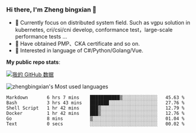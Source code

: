 ### Hi there, I'm Zheng bingxian  👋

* 📖  Currently focus on distributed system field. Such as vgpu solution in kubernetes, cri/csi/cni develop, conformance test，large-scale performance tests ...
* 🌱  Have obtained PMP、CKA certificate and so on.
* 👯  Interested in language of C#/Python/Golang/Vue.

**My public repo stats**:

[![我的 GitHub 数据](https://github-readme-stats.vercel.app/api?username=zhengbingxian&theme=merko)]()

![zhengbingxian's Most used languages](https://github-readme-stats.vercel.app/api/top-langs/?username=zhengbingxian&layout=compact&hide_border=true&langs_count=10)

<!--START_SECTION:waka-->

```text
Markdown       6 hrs 7 mins    ███████████▒░░░░░░░░░░░░░   45.63 %
Bash           3 hrs 43 mins   ███████░░░░░░░░░░░░░░░░░░   27.76 %
Shell Script   1 hr 42 mins    ███▒░░░░░░░░░░░░░░░░░░░░░   12.79 %
Docker         1 hr 42 mins    ███▒░░░░░░░░░░░░░░░░░░░░░   12.76 %
Go             8 mins          ▒░░░░░░░░░░░░░░░░░░░░░░░░   01.04 %
Text           0 secs          ░░░░░░░░░░░░░░░░░░░░░░░░░   00.02 %
```

<!--END_SECTION:waka-->
